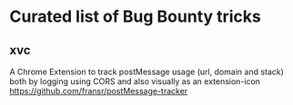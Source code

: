 # Curated list of Bug Bounty tricks

## xvc

A Chrome Extension to track postMessage usage (url, domain and stack) both by logging using CORS and also visually as an extension-icon
https://github.com/fransr/postMessage-tracker

